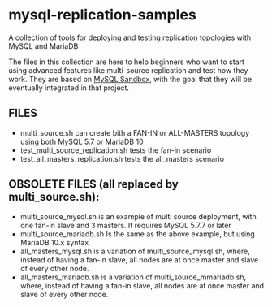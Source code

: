 # mysql-replication-samples
A collection of tools for deploying and testing replication topologies with MySQL and MariaDB

The files in this collection are here to help beginners who want to start using advanced features like multi-source replication and test how they work.
They are based on [MySQL Sandbox](http://mysqlsandbox.net), with the goal that they will be eventually integrated in that project.

## FILES

* multi_source.sh can create bith a FAN-IN or ALL-MASTERS topology using both MySQL 5.7 or MariaDB 10
* test_multi_source_replication.sh tests the fan-in scenario
* test_all_masters_replication.sh tests the all_masters scenario

## OBSOLETE FILES (all replaced by multi_source.sh):

* multi_source_mysql.sh is an example of multi source deployment, with one fan-in slave and 3 masters. It requires MySQL 5.7.7 or later
* multi_source_mariadb.sh Is the same as the above example, but using MariaDB 10.x syntax
* all_masters_mysql.sh is a variation of multi_source_mysql.sh, where, instead of having a fan-in slave, all nodes are at once master and slave of every other node.
* all_masters_mariadb.sh is a variation of multi_source_mmariadb.sh, where, instead of having a fan-in slave, all nodes are at once master and slave of every other node.
